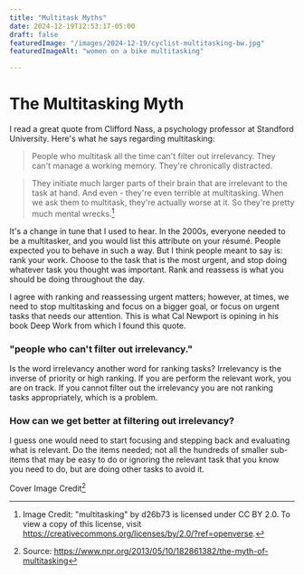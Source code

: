 ```yaml
---
title: "Multitask Myths"
date: 2024-12-19T12:53:17-05:00
draft: false 
featuredImage: "/images/2024-12-19/cyclist-multitasking-bw.jpg"
featuredImageAlt: "women on a bike multitasking" 

---
```


#  The Multitasking Myth

I read a great quote from Clifford Nass, a psychology professor at Standford University. Here's what he says regarding multitasking:

>People who multitask all the time can't filter out irrelevancy. They can't manage a working memory. They're chronically distracted.

>They initiate much larger parts of their brain that are irrelevant to the task at hand. And even - they're even terrible at multitasking. When we ask them to multitask, they're actually worse at it. So they're pretty much mental wrecks.[^1]

It's a change in tune that I used to hear. In the 2000s, everyone needed to be a multitasker, and you would list this attribute on
your résumé. People expected you to behave in such a way. But I think people meant to say is: rank your work. Choose to the task that is the most urgent, and stop doing whatever task you thought was important. Rank and reassess is what you should be doing throughout the day.

I agree with ranking and reassessing urgent matters; however, at times, we need to stop multitasking and focus on a bigger goal, or focus on urgent tasks that needs our attention. This is what Cal Newport is opining in his book Deep Work from which I found this quote.

### "people who can't filter out irrelevancy." 
Is the word irrelevancy another word for ranking tasks? Irrelevancy is the inverse of priority or high ranking. If you are perform the relevant work, you are on track. If you cannot filter out the irrelevancy you are not ranking tasks appropriately, which is a problem.

### How can we get better at filtering out irrelevancy?

I guess one would need to start focusing and stepping back and evaluating what is relevant. Do the items needed; not all the hundreds of smaller sub-items that may be easy to do or ignoring the relevant task that you know you need to do, but are doing other tasks to avoid it. 

Cover Image Credit[^2]

[^1]: Image Credit:
"multitasking" by d26b73 is licensed under CC BY 2.0. To view a copy of this license, visit https://creativecommons.org/licenses/by/2.0/?ref=openverse.

[^2]: Source:
https://www.npr.org/2013/05/10/182861382/the-myth-of-multitasking
